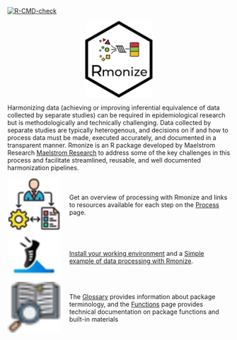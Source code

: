 
<!-- README.md is generated from README.Rmd. Please edit that file -->

<!-- badges: start -->

[![R-CMD-check](https://github.com/maelstrom-research/Rmonize/actions/workflows/R-CMD-check.yaml/badge.svg)](https://github.com/maelstrom-research/Rmonize/actions/workflows/R-CMD-check.yaml)
<!-- badges: end -->

<img src="man/figures/fig_logo.png" 
style="width: 30%; margin: 0 auto; display: flex; justify-content: left;">

Harmonizing data (achieving or improving inferential equivalence of data
collected by separate studies) can be required in epidemiological
research but is methodologically and technically challenging. Data
collected by separate studies are typically heterogenous, and decisions
on if and how to process data must be made, executed accurately, and
documented in a transparent manner. Rmonize is an R package developed by
Maelstrom Research
<a href="https://www.maelstrom-research.org/" target="_blank">Maelstrom
Research</a> to address some of the key challenges in this process and
facilitate streamlined, reusable, and well documented harmonization
pipelines.

<div style="display: flex; align-items: center;">

<div style="flex: 0 0 auto; margin-right: 20px;">

<img src="man/figures/fig_1.png" style="width: 120px;">

</div>

<div style="flex: 1;">

Get an overview of processing with Rmonize and links to resources
available for each step on the [Process](process/index.html) page.

</div>

</div>

<div style="display: flex; align-items: center;">

<div style="flex: 0 0 auto; margin-right: 20px;">

<img src="man/figures/fig_2.png" style="width: 120px;">

</div>

<div style="flex: 1;">

[Install your working
environment](articles/a-install-your-working-environment.html) and a
[Simple example of data processing with
Rmonize](articles/b-simple-example-of-data-processing-with-Rmonize.html).

</div>

</div>

<div style="display: flex; align-items: center;">

<div style="flex: 0 0 auto; margin-right: 20px;">

<img src="man/figures/fig_3.png" style="width: 120px;">

</div>

<div style="flex: 1;">

The [Glossary](glossary/index.html) provides information about package
terminology, and the [Functions](reference/index.html) page provides
technical documentation on package functions and built-in materials

</div>

</div>
